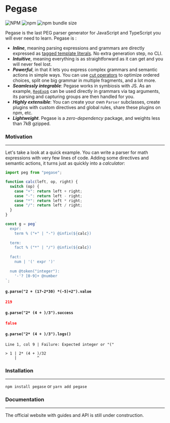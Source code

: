 # Pegase

![NPM](https://img.shields.io/npm/l/pegase)
![npm](https://img.shields.io/npm/v/pegase)
![npm bundle size](https://img.shields.io/bundlephobia/minzip/pegase?label=gzip)

Pegase is the last PEG parser generator for JavaScript and TypeScript you will ever need to learn. Pegase is :

- **_Inline_**, meaning parsing expressions and grammars are directly expressed as
  [tagged template literals](https://developer.mozilla.org/en-US/docs/Web/JavaScript/Reference/Template_literals#tagged_templates).
  No extra generation step, no CLI.
- **_Intuitive_**, meaning everything is as straightforward as it can get and you will never feel lost.
- **_Powerful_**, in that it lets you express complex grammars and semantic actions in simple ways. You can use
  [cut operators](http://ceur-ws.org/Vol-1269/paper232.pdf) to optimize ordered choices, split one big grammar in
  multiple fragments, and a lot more.
- **_Seamlessly integrable_**: Pegase works in symbiosis with JS. As an example, [`RegExp`s](https://developer.mozilla.org/en-US/docs/Web/JavaScript/Reference/Global_Objects/RegExp)
  can be used directly in grammars via tag arguments, its parsing and capturing groups are then handled for you.
- **_Highly extensible_**: You can create your own `Parser` subclasses, create plugins with custom directives and global rules,
  share these plugins on npm, etc.
- **_Lightweight_**. Pegase is a _zero-dependency_ package, and weights less than 7kB gzipped.

### Motivation

---

Let's take a look at a quick example. You can write a parser for math expressions with very few lines of code. Adding some directives and semantic
actions, it turns just as quickly into a _calculator_:

<!-- prettier-ignore -->
```js
import peg from "pegase";

function calc(left, op, right) {
  switch (op) {
    case "+": return left + right;
    case "-": return left - right;
    case "*": return left * right;
    case "/": return left / right;
  }
}

const g = peg`
  expr:
    term % ("+" | "-") @infix(${calc})
    
  term:
    fact % ("*" | "/") @infix(${calc})
    
  fact:
    num | '(' expr ')'
  
  num @token("integer"):
    '-'? [0-9]+ @number
`;
```

#### `g.parse("2 + (17-2*30) *(-5)+2").value`

```json
219
```

#### `g.parse("2* (4 + )/3").success`

```json
false
```

#### `g.parse("2* (4 + )/3").logs()`

```
Line 1, col 9 | Failure: Expected integer or "("

> 1 | 2* (4 + )/32
    |         ^
```

### Installation

---

`npm install pegase` or `yarn add pegase`

### Documentation

---

The official website with guides and API is still under construction.
